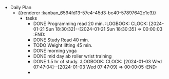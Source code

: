 - Daily Plan
	- {{renderer :kanban_6594fd13-57e4-45d3-bc40-57897642c1e3}}
		- tasks
			- DONE Programming read 20 min.
			  :LOGBOOK:
			  CLOCK: [2024-01-21 Sun 18:30:32]--[2024-01-21 Sun 18:30:35] =>  00:00:03
			  :END:
			- DONE Study Read 40 min.
			- TODO Weight lifting 45 min.
			- DONE morning yoga
			- DONE mid day ab roller wrist training
			- DONE 1.5 hr of study.
			  :LOGBOOK:
			  CLOCK: [2024-01-03 Wed 07:47:04]--[2024-01-03 Wed 07:47:09] =>  00:00:05
			  :END:
			-